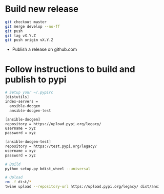 Build new release
===

```bash
git checkout master
git merge develop --no-ff
git push
git tag vX.Y.Z
git push origin vX.Y.Z
```

- Publish a release on github.com

Follow instructions to build and publish to pypi
===

```bash
# Setup your ~/.pypirc
[distutils]
index-servers =
  ansible-docgen
  ansible-docgen-test

[ansible-docgen]
repository = https://upload.pypi.org/legacy/
username = xyz
password = xyz

[ansible-docgen-test]
repository = https://test.pypi.org/legacy/
username = xyz
password = xyz

# Build
python setup.py bdist_wheel --universal

# Upload
rm -f dist/*
twine upload --repository-url https://upload.pypi.org/legacy/ dist/ansible_docgen-*
```
